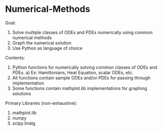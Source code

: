 # Numerical-Methods 
Goal: 
  1) Solve multiple classes of ODEs and PDEs numerically using common numerical methods 
  2) Graph the numerical solution 
  2) Use Python as language of choice 
  
Contents: 
  1) Python functions for numerically solving common classes of ODEs and PDEs. 
    a) Ex: Hamiltonians, Heat Equation, scalar ODEs, etc.
  2) All functions contain sample ODEs and/or PDEs for passing through implementation
  3) Some functions contain mathplot.lib implementations for graphing solutions 
  
Primary Libraries (non-exhaustive): 
  1) mathplot.lib
  2) numpy 
  3) scipy.linalg
  
